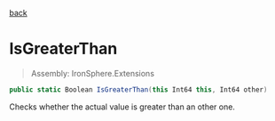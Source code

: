 ﻿

[back](/IronSphere.Extensions/LongExtension)

# IsGreaterThan

> Assembly: IronSphere.Extensions

```csharp
public static Boolean IsGreaterThan(this Int64 this, Int64 other)
```

Checks whether the actual value is greater than an other one.

 
